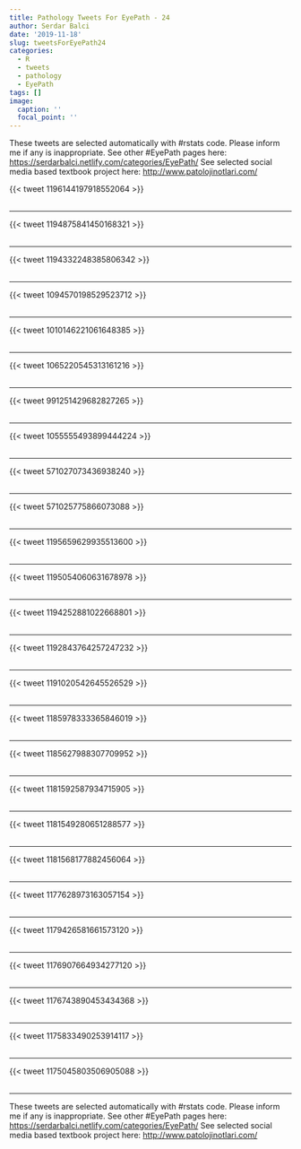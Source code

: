 ```yaml
---
title: Pathology Tweets For EyePath - 24
author: Serdar Balci
date: '2019-11-18'
slug: tweetsForEyePath24
categories:
  - R
  - tweets
  - pathology
  - EyePath
tags: []
image:
  caption: ''
  focal_point: ''
---
```



These tweets are selected automatically with #rstats code. Please inform me if any is inappropriate.
See other #EyePath pages here: https://serdarbalci.netlify.com/categories/EyePath/ 
See selected social media based textbook project here: http://www.patolojinotlari.com/

{{< tweet 1196144197918552064 >}}
<br>
<br>
<hr>
{{< tweet 1194875841450168321 >}}
<br>
<br>
<hr>
{{< tweet 1194332248385806342 >}}
<br>
<br>
<hr>
{{< tweet 1094570198529523712 >}}
<br>
<br>
<hr>
{{< tweet 1010146221061648385 >}}
<br>
<br>
<hr>
{{< tweet 1065220545313161216 >}}
<br>
<br>
<hr>
{{< tweet 991251429682827265 >}}
<br>
<br>
<hr>
{{< tweet 1055555493899444224 >}}
<br>
<br>
<hr>
{{< tweet 571027073436938240 >}}
<br>
<br>
<hr>
{{< tweet 571025775866073088 >}}
<br>
<br>
<hr>
{{< tweet 1195659629935513600 >}}
<br>
<br>
<hr>
{{< tweet 1195054060631678978 >}}
<br>
<br>
<hr>
{{< tweet 1194252881022668801 >}}
<br>
<br>
<hr>
{{< tweet 1192843764257247232 >}}
<br>
<br>
<hr>
{{< tweet 1191020542645526529 >}}
<br>
<br>
<hr>
{{< tweet 1185978333365846019 >}}
<br>
<br>
<hr>
{{< tweet 1185627988307709952 >}}
<br>
<br>
<hr>
{{< tweet 1181592587934715905 >}}
<br>
<br>
<hr>
{{< tweet 1181549280651288577 >}}
<br>
<br>
<hr>
{{< tweet 1181568177882456064 >}}
<br>
<br>
<hr>
{{< tweet 1177628973163057154 >}}
<br>
<br>
<hr>
{{< tweet 1179426581661573120 >}}
<br>
<br>
<hr>
{{< tweet 1176907664934277120 >}}
<br>
<br>
<hr>
{{< tweet 1176743890453434368 >}}
<br>
<br>
<hr>
{{< tweet 1175833490253914117 >}}
<br>
<br>
<hr>
{{< tweet 1175045803506905088 >}}
<br>
<br>
<hr>


These tweets are selected automatically with #rstats code. Please inform me if any is inappropriate.
See other #EyePath pages here: https://serdarbalci.netlify.com/categories/EyePath/ 
See selected social media based textbook project here: http://www.patolojinotlari.com/
